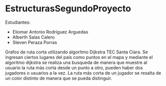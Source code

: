 # EstructurasSegundoProyecto
 Estudiantes: 
 - Eliomar Antonio Rodríguez Arguedas
 - Alberth Salas Calero
 - Steven Peraza Porras

Grafos de ruta corta utilizando algorítmo Dijkstra TEC Santa Clara. 
Se ingresan ciertos lugares del país como puntos en el mapa y mediante el algoritmo dijkstra se realiza una busqueda de manera que muestre
al usuario la ruta más corta desde un punto a otro, pueden haber dos jugadores o usuarios a la vez.
La ruta más corta de un jugador se resalta de un color distinto de manera que se pueda distinguir.
